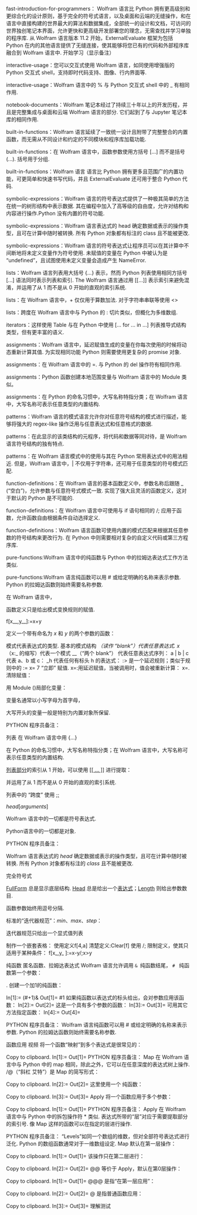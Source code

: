 fast-introduction-for-programmers： Wolfram 语言比 Python 拥有更高级别和更综合化的设计原则，基于完全的符号式语言，以及桌面和云端的无缝操作，和在语言中直接构建的世界最大的算法和数据集成，全部统一的设计和文档，可访问的世界独创笔记本界面，允许更快和更高级开发部署您的理念，无需查找并学习单独的程序库. 从 Wolfram 语言版本 11.2 开始，ExternalEvaluate 框架为包括 Python 在内的其他语言提供了无缝连接，使其能够将您已有的代码和外部程序库融合到 Wolfram 语言中. 开始学习（显示备注）

interactive-usage：您可以交互式使用 Wolfram 语言，如同使用增强版的 Python 交互式 shell，支持即时代码支持、图像、行内界面等.

interactive-usage：Wolfram 语言中的 % 与 Python 交互式 shell 中的 _ 有相同作用.

notebook-documents：Wolfram 笔记本经过了持续三十年以上的开发历程，并且是完整集成与桌面和云端 Wolfram 语言的部分. 它们起到了与 Jupyter 笔记本库的相同作用.

built-in-functions：Wolfram 语言延续了一致统一设计且附带了完整整合的内置函数，而无需从不同设计和约定的不同模块和程序库加载功能.

built-in-functions：在 Wolfram 语言中，函数参数使用方括号 [...] 而不是括号 (...). 括号用于分组.

built-in-functions：Wolfram 语言 语言比 Python 拥有更多且范围广的内置功能，可更简单和快速书写代码，并且 ExternalEvaluate 还可用于整合 Python 代码.

symbolic-expressions：Wolfram 语言的符号表达式提供了一种极其简单的方法在统一的树形结构中表示数据. 其在编程中加入了高等级的自由度，允许对结构和内容进行操作.Python 没有内置的符号功能.

symbolic-expressions：Wolfram 语言表达式的 head 确定数据或表示的操作类型，且可在计算中随时被转换. 所有 Python 对象都有标注的 class 且不能被更改.

symbolic-expressions：Wolfram 语言的符号表达式让程序员可以在其计算中不间断地将未定义变量作为符号使用. 未赋值的变量在 Python 中被认为是 “undefined”，且试图使用未定义变量会造成产生 NameError.

lists：Wolfram 语言列表用大括号 {...} 表示，然而 Python 列表使用相同方括号 [...] 语法同时表示列表和索引. The Wolfram 语言通过用 [[...]] 表示索引来避免混淆，并运用了从 1 而不是从 0 开始的直观的索引系统.

lists：在 Wolfram 语言中，+ 仅仅用于算数加法. 对于字符串串联等使用 <>

lists：跨度在 Wolfram 语言中与 Python 的 : 切片类似，但概化为多维数组.

iterators：这样使用 Table 与在 Python 中使用 [... for ... in ...] 列表推导式结构类型，但有更丰富的语义.

assignments：Wolfram 语言中，延迟赋值生成的变量在你每次使用的时候将动态重新计算其值. 为实现相同功能 Python 则需要使用更复杂的 promise 对象.

assignments：在 Wolfram 语言中的 =. 与 Python 的 del 操作符有相同作用.

assignments：Python 函数创建本地范围变量与 Wolfram 语言中的 Module 类似。

assignments：在 Python 的命名习惯中，大写名称特指分类；在 Wolfram 语言中，大写名称可表示任意类型的内置结构.

patterns：Wolfram 语言的模式语言允许你对任意符号结构的模式进行描述，能够将强大的 regex-like 操作泛用与任意表达式和任意格式的数据.

patterns：在此显示的该类结构的元程序，将代码和数据等同对待，是 Wolfram 语言符号结构的独有特点.

patterns：在 Wolfram 语言模式中的使用与其在 Python 常用表达式中的用法相近. 但是，Wolfram 语言中，| 不仅用于字符串，还可用于任意类型的符号模式匹配.

function-definitions：在 Wolfram 语言的基本函数定义中，参数名称后跟随 _ (“空白”)，允许参数与任意符号式模式一致. 实现了强大且灵活的函数定义，这对于默认的 Python 是不可能的.

function-definitions：在 Wolfram 语言中可使用与 if 语句相同的 /; 应用于函数，允许函数自由根据条件自动选择定义.

function-definitions：Wolfram 语言函数可使用内置的模式匹配来根据其任意参数的符号结构来更改行为. 在 Python 中则需要相对复杂的自定义代码或第三方程序库.

pure-functions:Wolfram 语言中的纯函数与 Python 中的拉姆达表达式工作方法类似.

pure-functions:Wolfram 语言纯函数可以用 # 或给定明确的名称来表示参数. Python 的拉姆达函数则始终需要名称参数.


在 Wolfram 语言中，

函数定义只是给出模式变换规则的赋值.

f[x__,y__]:=x+y



定义一个带有命名为 *x* 和 *y* 的两个参数的函数：

模式代表表达式的类型. 基本的模式结构 _（读作 “blank”）代表任意表达式.
x_（x:_ 的缩写）代表一个模式
__（“两个 blank”） 代表任意表达式序列：
a | b | c 代表 a、b 或 c：
_h 代表任何有标头 h 的表达式：
:> 是一个延迟规则；类似于规则中的 :=
x= 7 “立即” 赋值.
x=:用延迟赋值，当被调用时，值会被重新计算：
x=.清除赋值：

用 Module ()局部化变量：

变量名通常以小写字母为首字母，

大写开头的变量一般是特别为内置对象所保留.

PYTHON 程序员备注：

列表 在 Wolfram 语言中用 {...}

在 Python 的命名习惯中，大写名称特指分类；在 Wolfram 语言中，大写名称可表示任意类型的内置结构.

[列表部分](http://reference.wolfram.com/language/guide/PartsOfExpressions.html)的索引从 1 开始，可以使用 [[[ ... \]]](http://reference.wolfram.com/language/guide/PartsOfExpressions.html) 进行提取：

并运用了从 1 而不是从 0 开始的直观的索引系统.

列表中的 “跨度” 使用 [;;](http://reference.wolfram.com/language/ref/Span.html)

*head*[*arguments*]



Wolfram 语言中的一切都是符号表达式.

Python语言中的一切都是对象.

PYTHON 程序员备注：



Wolfram 语言表达式的 *head* 确定数据或表示的操作类型，且可在计算中随时被转换. 所有 Python 对象都有标注的 *class* 且不能被更改.

完全符号式

[FullForm](http://reference.wolfram.com/language/ref/FullForm.html) 总是显示底层结构.
[Head](http://reference.wolfram.com/language/ref/Head.html) 总是给出一个[表达式](http://reference.wolfram.com/language/guide/Expressions.html)；[Length](http://reference.wolfram.com/language/ref/Length.html) 则给出参数数目.

函数参数始终用逗号分隔.

标准的“迭代器规范”：*min*、*max*、*step*：

迭代器规范只给出一个显式值列表

制作一个嵌套表格：
使用定义f[4,a]
清楚定义:Clear[f]
使用 /; 限制定义，使其只适用于某种条件：
f[x_,y_ ]:=x-y/;x>y


纯函数 匿名函数、拉姆达表达式
Wolfram 语言允许调用 
``& ``纯函数结尾，
``# `` 纯函数第一个参数：

.
创建一个加1的纯函数：


In[1]:=	(#+1)&
Out[1]=	#1
如果纯函数以表达式的标头给出，会对参数应用该函数：
In[2]:=	
Out[2]=	
这是一个具有多个参数的函数：
In[3]:=	
Out[3]=	
可用其它方法指定函数：
In[4]:=	
Out[4]=	

PYTHON 程序员备注： Wolfram 语言纯函数可以用 # 或给定明确的名称来表示参数. Python 的拉姆达函数则始终需要名称参数.

函数应用  视频
将一个函数“映射”到多个表达式是很常见的：

Copy to clipboard.
In[1]:=	
Out[1]=	
PYTHON 程序员备注： Map 在 Wolfram 语言中与 Python 中的 map 相同，除此之外，它可以在任意深度的表达式树上操作.
/@（“斜杠 艾特”）是 Map 的简写形式：

Copy to clipboard.
In[2]:=	
Out[2]=	
这里使用一个 纯函数：

Copy to clipboard.
In[3]:=	
Out[3]=	
Apply 将一个函数应用于多个参数：

Copy to clipboard.
In[1]:=	
Out[1]=	
PYTHON 程序员备注： Apply 在 Wolfram 语言中与 Python 中的拆包操作符 * 类似.
表达式所带的“层”对应于需要提取部分的索引号. 像 Map 这样的函数可以在指定的层进行操作.

PYTHON 程序员备注： “Levels”如同一个数组的维数，但对全部符号表达式进行泛化. Python 的数组函数通常对于一维数组设定.
Map 默认在第一层操作：

Copy to clipboard.
In[1]:=	
Out[1]=	
该操作只在第二层进行：

Copy to clipboard.
In[2]:=	
Out[2]=	
@@ 等价于 Apply，默认在第0层操作：

Copy to clipboard.
In[1]:=	
Out[1]=	
@@@ 是指“在第一层应用”：

Copy to clipboard.
In[2]:=	
Out[2]=	
@ 是指普通函数应用：

Copy to clipboard.
In[3]:=	
Out[3]=	
理解测试
